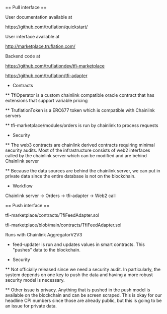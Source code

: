 == Pull interface ==

User documentation available at

https://github.com/truflation/quickstart/

User interface available at

http://marketplace.truflation.com/

Backend code at

https://github.com/truflationdev/tfi-marketplace

https://github.com/truflation/tfi-adapter

* Contracts

** TfiOperator is a custom chainlink compatible oracle contract that
   has extensions that support variable pricing

** TruflationToken is a ERC677 token which is compatible with
   Chainlink servers

** tfi-marketplace/modules/orders is run by chainlink to process requests

* Security

** The web3 contracts are chainlink derived contracts requiring
   minimal security audits.  Most of the infrastructure consists of
   web2 interfaces called by the chainlink server which can be
   modified and are behind Chainlink server

** Because the data sources are behind the chainlink server, we can
   put in private data since the entire database is not on the
   blockchain.

* Workflow

Chainlink server -> Orders -> tfi-adapter -> Web2 call

== Push interface ==


tfi-marketplace/contracts/TfiFeedAdapter.sol

tfi-marketplace/blob/main/contracts/TfiFeedAdapter.sol

Runs with Chainlink AggregatorV2V3

* feed-updater is run and updates values in smart contracts.  This
  "pushes" data to the blockchain.

* Security

** Not officially released since we need a security audit.  In
  particularly, the system depends on one key to push the data and
  having a more robust security model is necessary.

** Other issue is privacy.  Anything that is pushed in the push model
   is available on the blockchain and can be screen scraped.  This is
   okay for our headline CPI numbers since those are already public,
   but this is going to be an issue for private data.
